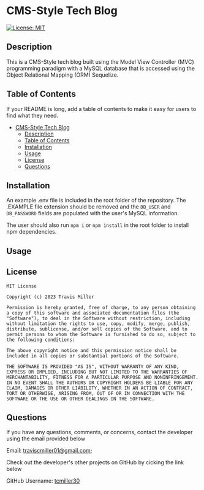 
# CMS-Style Tech Blog
[![License: MIT](https://img.shields.io/badge/License-MIT-yellow.svg)](https://opensource.org/licenses/MIT)

## Description

This is a CMS-Style tech blog built using the Model View Controller (MVC) programming paradigm with a MySQL database that is accessed using the Object Relational Mapping (ORM) Sequelize.

## Table of Contents

If your README is long, add a table of contents to make it easy for users to find what they need.

- [CMS-Style Tech Blog](#cms-style-tech-blog)
  - [Description](#description)
  - [Table of Contents](#table-of-contents)
  - [Installation](#installation)
  - [Usage](#usage)
  - [License](#license)
  - [Questions](#questions)

## Installation

An example .env file is included in the root folder of the repository. The .EXAMPLE file extension should be removed and the ```DB_USER``` and ```DB_PASSWORD``` fields are populated with the user's MySQL information.

The user should also run ```npm i``` or ```npm install``` in the root folder to install npm dependencies.


## Usage



## License

    MIT License

    Copyright (c) 2023 Travis Miller

    Permission is hereby granted, free of charge, to any person obtaining a copy of this software and associated documentation files (the "Software"), to deal in the Software without restriction, including without limitation the rights to use, copy, modify, merge, publish, distribute, sublicense, and/or sell copies of the Software, and to permit persons to whom the Software is furnished to do so, subject to the following conditions:

    The above copyright notice and this permission notice shall be included in all copies or substantial portions of the Software.

    THE SOFTWARE IS PROVIDED "AS IS", WITHOUT WARRANTY OF ANY KIND, EXPRESS OR IMPLIED, INCLUDING BUT NOT LIMITED TO THE WARRANTIES OF MERCHANTABILITY, FITNESS FOR A PARTICULAR PURPOSE AND NONINFRINGEMENT. IN NO EVENT SHALL THE AUTHORS OR COPYRIGHT HOLDERS BE LIABLE FOR ANY CLAIM, DAMAGES OR OTHER LIABILITY, WHETHER IN AN ACTION OF CONTRACT, TORT OR OTHERWISE, ARISING FROM, OUT OF OR IN CONNECTION WITH THE SOFTWARE OR THE USE OR OTHER DEALINGS IN THE SOFTWARE.


## Questions

If you have any questions, comments, or concerns, contact the developer using the email provided below

Email: [traviscmiller01@gmail.com](mailto:traviscmiller01@gmail.com);

Check out the developer's other projects on GitHub by cicking the link below

GitHub Username: [tcmiller30](https://github.com/tcmiller30)
